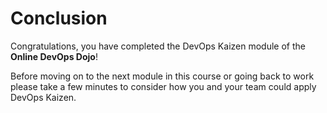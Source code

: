 # Conclusion

Congratulations, you have completed the DevOps Kaizen module of the **Online DevOps Dojo**!

Before moving on to the next module in this course or going back to work please take a few minutes to consider how you and your team could apply DevOps Kaizen.
